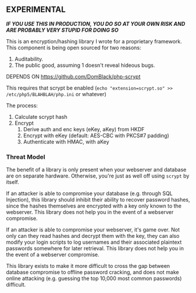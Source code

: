 ## EXPERIMENTAL

_**IF YOU USE THIS IN PRODUCTION, YOU DO SO AT YOUR OWN RISK AND ARE PROBABLY VERY STUPID FOR DOING SO**_

This is an encryption/hashing library I wrote for a proprietary framework. This component is being open sourced for two reasons:

1. Auditability.
2. The public good, assuming 1 doesn't reveal hideous bugs.

DEPENDS ON https://github.com/DomBlack/php-scrypt

This requires that scrypt be enabled (`echo "extension=scrypt.so" >> /etc/php5/BLAHBLAH/php.ini` or whatever)

The process:

1. Calculate scrypt hash
2. Encrypt
    1. Derive auth and enc keys (eKey, aKey) from HKDF
    2. Encrypt with eKey (default: AES-CBC with PKCS#7 padding)
    3. Authenticate with HMAC, with aKey

### Threat Model

The benefit of a library is only present when your webserver and database are on separate hardware. Otherwise, you're just as well off using `scrypt` by itself.

If an attacker is able to compromise your database (e.g. through SQL Injection), this library should inhibit their ability to recover password hashes, since the hashes themselves are encrypted with a key only known to the webserver. This library does not help you in the event of a webserver compromise.

If an attacker is able to compromise your webserver, it's game over. Not only can they read hashes and decrypt them with the key, they can also modify your login scripts to log usernames and their associated plaintext passwords somewhere for later retrieval. This library does not help you in the event of a webserver compromise.

This library exists to make it more difficult to cross the gap between database compromise to offline password cracking, and does not make online attacking (e.g. guessing the top 10,000 most common passwords) difficult.
